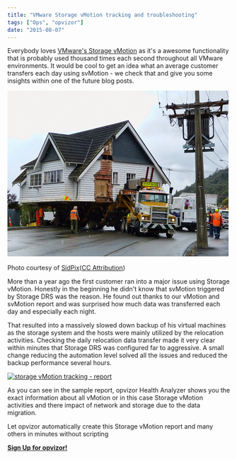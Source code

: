 ```yaml
---
title: "VMware Storage vMotion tracking and troubleshooting"
tags: ["Ops", "opvizor"]
date: "2015-08-07"
---
```


Everybody loves [VMware's Storage vMotion](https://www.vmware.com/products/vsphere/features/storage-vmotion "VMware's Storage vMotion") as it's a awesome functionality that is probably used thousand times each second throughout all VMware environments. It would be cool to get an idea what an average customer transfers each day using svMotion - we check that and give you some insights within one of the future blog posts.

![Tight Squeeze](/images/blog/8025009172_10f2f672c5.jpg)

Photo courtesy of [SidPix](https://www.flickr.com/photos/22357152@N02/8025009172/)([CC Attribution](http://creativecommons.org/licenses/by/3.0/))

More than a year ago the first customer ran into a major issue using Storage vMotion. Honestly in the beginning he didn't know that svMotion triggered by Storage DRS was the reason. He found out thanks to our vMotion and svMotion report and was surprised how much data was transferred each day and especially each night.  

That resulted into a massively slowed down backup of his virtual machines as the storage system and the hosts were mainly utilized by the relocation activities. Checking the daily relocation data transfer made it very clear within minutes that Storage DRS was configured far to aggressive. A small change reducing the automation level solved all the issues and reduced the backup performance several hours.

[![storage vMotion tracking - report](/images/blog/wpid-svmotion.png)](https://www.opvizor.com/register)

As you can see in the sample report, opvizor Health Analyzer shows you the exact information about all vMotion or in this case Storage vMotion activities and there impact of network and storage due to the data migration.

Let opvizor automatically create this Storage vMotion report and many others in minutes without scripting

**[Sign Up for opvizor!](https://www.opvizor.com/register "Sign Up for opvizor!")**
